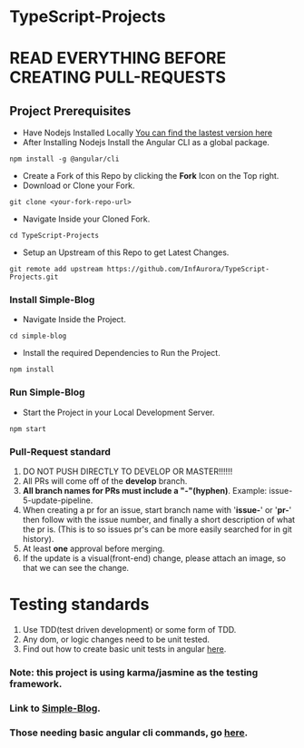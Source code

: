 # TypeScript-Projects

# READ EVERYTHING BEFORE CREATING PULL-REQUESTS

## Project Prerequisites

- Have Nodejs Installed Locally [You can find the lastest version here](https://nodejs.org/en/)
- After Installing Nodejs Install the Angular CLI as a global package.

```
npm install -g @angular/cli
```

- Create a Fork of this Repo by clicking the **Fork** Icon on the Top right.
- Download or Clone your Fork.

```
git clone <your-fork-repo-url>
```

- Navigate Inside your Cloned Fork.

```
cd TypeScript-Projects
```

- Setup an Upstream of this Repo to get Latest Changes.

```
git remote add upstream https://github.com/InfAurora/TypeScript-Projects.git
```

### Install Simple-Blog

- Navigate Inside the Project.

```
cd simple-blog
```

- Install the required Dependencies to Run the Project.

```
npm install
```

### Run Simple-Blog

- Start the Project in your Local Development Server.

```
npm start
```

### Pull-Request standard

1. DO NOT PUSH DIRECTLY TO DEVELOP OR MASTER!!!!!!
1. All PRs will come off of the **develop** branch.
1. **All branch names for PRs must include a "-"(hyphen)**. Example: issue-5-update-pipeline.
1. When creating a pr for an issue, start branch name with '**issue-**' or '**pr-**' then follow with the issue number, and finally a short description of what the pr is. (This is to so issues pr's can be more easily searched for in git history).
1. At least **one** approval before merging.
1. If the update is a visual(front-end) change, please attach an image, so that we can see the change.

# Testing standards

1. Use TDD(test driven development) or some form of TDD.
1. Any dom, or logic changes need to be unit tested.
1. Find out how to create basic unit tests in angular <a href="https://angular.io/guide/testing">here</a>.

### Note: this project is using karma/jasmine as the testing framework.

### Link to <a href="http://simple-blog-s3-bucket.s3-website.us-east-2.amazonaws.com/">Simple-Blog</a>.

### Those needing basic angular cli commands, go <a href="https://github.com/InfAurora/TypeScript-Projects/blob/develop/simple-blog/README.md">here</a>.
